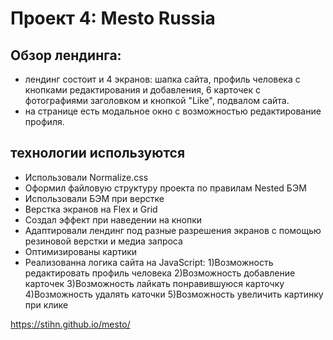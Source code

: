 # Проект 4: Mesto Russia

## Обзор лендинга:

* лендинг состоит и 4 экранов: шапка сайта, профиль человека с кнопками редактирования и добавления, 6 карточек с фотографиями заголовком и кнопкой "Like", подвалом сайта.
* на странице есть модальное окно с возможностью редактирование профиля.


## технологии используются

* Использовали Normalize.css
* Оформил файловую структуру проекта по правилам Nested БЭМ
* Использовали БЭМ при верстке
* Верстка экранов на Flex и Grid
* Создал эффект при наведении на кнопки
* Адаптировали лендинг под разные разрешения экранов с помощью резиновой верстки и медиа запроса
* Оптимизированы картики
* Реализованна логика сайта на JavaScript:
    1)Возможность редактировать профиль человека
    2)Возможность добавление карточек
    3)Возможность лайкать понравившуюся карточку
    4)Возможность удалять каточки
    5)Возможность увеличить картинку при клике

https://stihn.github.io/mesto/
